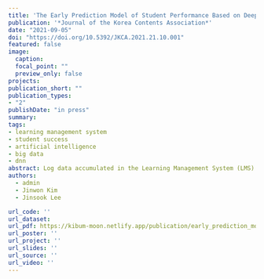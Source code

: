 ```yaml
---
title: 'The Early Prediction Model of Student Performance Based on Deep Neural Network Using Massive LMS Log Data'
publication: '*Journal of the Korea Contents Association*'
date: "2021-09-05"
doi: "https://doi.org/10.5392/JKCA.2021.21.10.001"
featured: false
image:
  caption: 
  focal_point: ""
  preview_only: false
projects:
publication_short: ""
publication_types:
- "2"
publishDate: "in press"
summary: 
tags:
- learning management system
- student success
- artificial intelligence
- big data
- dnn
abstract: Log data accumulated in the Learning Management System (LMS) provide high-quality information for the learning process of students. Until now, various studies have been conducted to predict students’ academic achievement using LMS log data. However, previous studies were based on relatively small sample sizes of students and courses, limiting the possibility of generalization. This study developed and validated a deep neural network model for the early prediction of academic achievement of college students using massive LMS log data. To this end, we used 78,466,385 cases of LMS log data and 165,846 cases of grade data. The proposed model predicted the excellent-grade students with a high level of accuracy from the beginning of the semester. Meanwhile, the prediction accuracy for the moderate and underachieving groups was relatively low, but the accuracy improved as the time points of the prediction were delayed. This study is meaningful in that we developed an early prediction model based on a deep neural network with sufficient accuracy for practical utilization by only using LMS log data.
authors:
  - admin
  - Jinwon Kim
  - Jinsook Lee

url_code: ''
url_dataset: 
url_pdf: https://kibum-moon.netlify.app/publication/early_prediction_model_of_student_performance.pdf
url_poster: ''
url_project: ''
url_slides: ''
url_source: ''
url_video: ''
---
```

